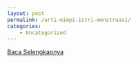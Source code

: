 ```yaml
---
layout: post
permalink: /arti-mimpi-istri-menstruasi/
categories:
    - Uncategorized
---
```


[Baca Selengkapnya](/02)